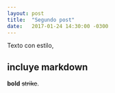 ```yaml
---
layout: post
title:  "Segundo post"
date:   2017-01-24 14:30:00 -0300
---
```

Texto con estilo,  
## incluye markdown
**bold**
~~strike~~.
